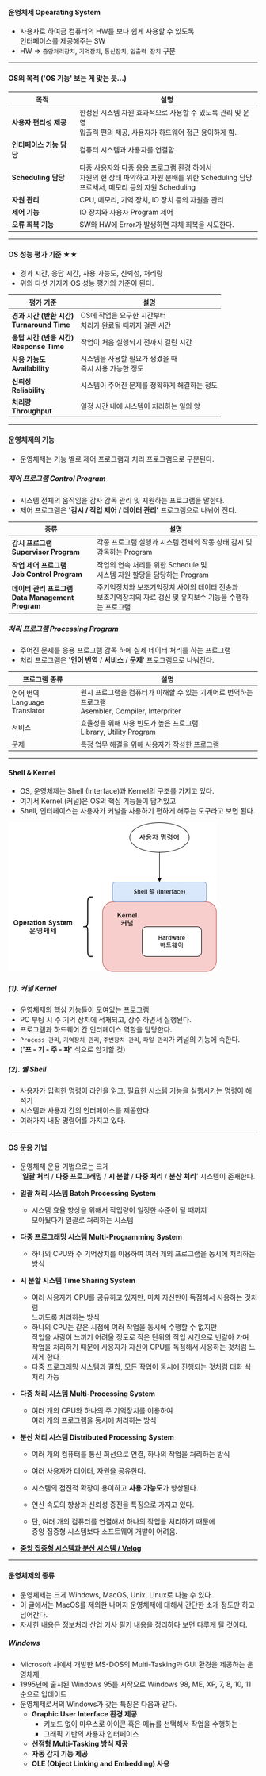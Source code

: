 
#### 운영체제 Opearating System

- 사용자로 하여금 컴퓨터의 HW를 보다 쉽게 사용할 수 있도록 <br/>
	인터페이스를 제공해주는 SW
- HW => `중앙처리장치`, `기억장치`, `통신장치`, `입출력 장치` 구분

---
#### OS의 목적 ('OS 기능' 보는 게 맞는 듯...)

| 목적                | 설명                                                                                                   |
| ----------------- | ---------------------------------------------------------------------------------------------------- |
| **사용자 편리성 제공**    | 한정된 시스템 자원 효과적으로 사용할 수 있도록 관리 및 운영 <br/>입출력 편의 제공, 사용자가 하드웨어 접근 용이하게 함.                              |
| **인터페이스 기능 담당**   | 컴퓨터 시스템과 사용자를 연결함                                                                                    |
| **Scheduling 담당** | 다중 사용자와 다중 응용 프로그램 환경 하에서 <br/>자원의 현 상태 파악하고 자원 분배를 위한 Scheduling 담당 <br/>프로세서, 메모리 등의 자원 Scheduling |
| **자원 관리**         | CPU, 메모리, 기억 장치, IO 장치 등의 자원을 관리                                                                     |
| **제어 기능**         | IO 장치와 사용자 Program 제어                                                                                |
| **오류 회복 기능**      | SW와 HW에 Error가 발생하면 자체 회복을 시도한다.                                                                     |

---
#### OS 성능 평가 기준 ★★

- 경과 시간, 응답 시간, 사용 가능도, 신뢰성, 처리량
- 위의 다섯 가지가 OS 성능 평가의 기준이 된다.

| 평가 기준                                  | 설명                                     |
| -------------------------------------- | -------------------------------------- |
| **경과 시간 (반환 시간) <br/>Turnaround Time** | OS에 작업을 요구한 시간부터<br/>처리가 완료될 때까지 걸린 시간 |
| **응답 시간 (반응 시간)<br/>Response Time**    | 작업이 처음 실행되기 전까지 걸린 시간                  |
| **사용 가능도<br/>Availability**            | 시스템을 사용할 필요가 생겼을 때<br/>즉시 사용 가능한 정도    |
| **신뢰성<br/>Reliability**                | 시스템이 주어진 문제를 정확하게 해결하는 정도              |
| **처리량<br/>Throughput**                 | 일정 시간 내에 시스템이 처리하는 일의 양                |

---

#### 운영체제의 기능

- 운영체제는 기능 별로 제어 프로그램과 처리 프로그램으로 구분된다.

##### 제어 프로그램 Control Program
- 시스템 전체의 움직임을 감사 감독 관리 및 지원하는 프로그램을 말한다.
- 제어 프로그램은 **'감시 / 작업 제어 / 데이터 관리'** 프로그램으로 나뉘어 진다.

| 종류                                          | 설명                                                               |
| ------------------------------------------- | ---------------------------------------------------------------- |
| **감시 프로그램<br/>Supervisor Program**          | 각종 프로그램 실행과 시스템 전체의 작동 상태 감시 및 감독하는 Program                      |
| **작업 제어 프로그램<br/>Job Control Program**      | 작업의 연속 처리를 위한 Schedule 및<br/>시스템 자원 할당을 담당하는 Program             |
| **데이터 관리 프로그램<br/>Data Management Program** | 주기억장치와 보조기억장치 사이의 데이터 전송과<br/>보조기억장치의 자료 갱신 및 유지보수 기능을 수행하는 프로그램 |

##### 처리 프로그램 Processing Program
- 주어진 문제를 응용 프로그램 감독 하에 실제 데이터 처리를 하는 프로그램
- 처리 프로그램은 '**언어 번역** / **서비스** / **문제**' 프로그램으로 나눠진다.

| 프로그램 종류                       | 설명                                                                        |
| ----------------------------- | ------------------------------------------------------------------------- |
| 언어 번역<br/>Language Translator | 원시 프로그램을 컴퓨터가 이해할 수 있는 기계어로 번역하는 프로그램<br/>Asembler, Compiler, Interpriter |
| 서비스                           | 효율성을 위해 사용 빈도가 높은 프로그램<br/>Library, Utility Program                       |
| 문제                            | 특정 업무 해결을 위해 사용자가 작성한 프로그램                                                |

---

#### Shell & Kernel

- OS, 운영체제는 Shell (Interface)과 Kernel의 구조를 가지고 있다.
- 여기서 Kernel (커널)은 OS의 핵심 기능들이 담겨있고
- Shell, 인터페이스는 사용자가 커널을 사용하기 편하게 해주는 도구라고 보면 된다.

<img src="쉘과_커널.png"/>

#####  (1). 커널 Kernel

- 운영체제의 핵심 기능들이 모여있는 프로그램
- PC 부팅 시 주 기억 장치에 적재되고, 상주 하면서 실행된다.
- 프로그램과 하드웨어 간 인터페이스 역할을 담당한다.
- `Process 관리`, `기억장치 관리`, `주변장치 관리`, `파일 관리`가 커널의 기능에 속한다.
- (**'프 - 기 - 주 - 파'** 식으로 암기할 것)

##### (2). 쉘 Shell

- 사용자가 입력한 명령어 라인을 읽고, 필요한 시스템 기능을 실행시키는 명령어 해석기
- 시스템과 사용자 간의 인터페이스를 제공한다.
- 여러가지 내장 명령어를 가지고 있다.

---

#### OS 운용 기법

- 운영체제 운용 기법으로는 크게 <br/>
	'**일괄 처리** / **다중 프로그래밍** / **시 분할** / **다중 처리** / **분산 처리**' 시스템이 존재한다.

- **일괄 처리 시스템 Batch Processing System**
	- 시스템 효율 향상을 위해서 작업량이 일정한 수준이 될 때까지 <br/>
		모아뒀다가 일괄로 처리하는 시스템
	
- **다중 프로그래밍 시스템 Multi-Programming System**
	- 하나의 CPU와 주 기억장치를 이용하여 여러 개의 프로그램을 동시에 처리하는 방식

- **시 분할 시스템 Time Sharing System**
	- 여러 사용자가 CPU를 공유하고 있지만, 마치 자신만이 독점해서 사용하는 것처럼 <br/>
		느끼도록 처리하는 방식
	- 하나의 CPU는 같은 시점에 여러 작업을 동시에 수행할 수 없지만 <br/>
		작업을 사람이 느끼기 어려울 정도로 작은 단위의 작업 시간으로 번갈아 가며 <br/>
		작업을 처리하기 때문에 사용자가 자신이 CPU를 독점해서 사용하는 것처럼 느끼게 한다.
	- 다중 프로그래밍 시스템과 결합, 모든 작업이 동시에 진행되는 것처럼 대화 식 처리 가능

- **다중 처리 시스템 Multi-Processing System**
	- 여러 개의 CPU와 하나의 주 기억장치를 이용하여 <br/>
		여러 개의 프로그램을 동시에 처리하는 방식
	
- **분산 처리 시스템 Distributed Processing System**
	- 여러 개의 컴퓨터를 통신 회선으로 연결, 하나의 작업을 처리하는 방식
	- 여러 사용자가 데이터, 자원을 공유한다.
	- 시스템의 점진적 확장이 용이하고 **사용 가능도**가 향상된다.
	- 연산 속도의 향상과 신뢰성 증진을 특징으로 가지고 있다.
	
	- 단, 여러 개의 컴퓨터를 연결해서 하나의 작업을 처리하기 때문에 <br/>
		중앙 집중형 시스템보다 소프트웨어 개발이 어려움.

- **[중앙 집중형 시스템과 분산 시스템 / Velog](https://velog.io/@lixxce/%EB%B6%84%EC%82%B0%EC%BB%B4%ED%93%A8%ED%8C%85%EC%A4%91%EC%95%99-%EC%A7%91%EC%A4%91-%EC%8B%9C%EC%8A%A4%ED%85%9CCentralized-System%EA%B3%BC-%EB%B6%84%EC%82%B0-%EC%8B%9C%EC%8A%A4%ED%85%9CDistributed-System)**

 ---

#### 운영체제의 종류

- 운영체제는 크게 Windows, MacOS, Unix, Linux로 나눌 수 있다.
- 이 글에서는 MacOS를 제외한 나머지 운영체제에 대해서 간단한 소개 정도만 하고 넘어간다.
- 자세한 내용은 정보처리 산업 기사 필기 내용을 정리하다 보면 다루게 될 것이다.

##### Windows

- Microsoft 사에서 개발한 MS-DOS의 Multi-Tasking과 GUI 환경을 제공하는 운영체제
- 1995년에 출시된 Windows 95를 시작으로 Windows 98, ME, XP, 7, 8, 10, 11 순으로 업데이트
- 운영체제로서의 Windows가 갖는 특징은 다음과 같다.
	- **Graphic User Interface 환경 제공**
		- 키보드 없이 마우스로 아이콘 혹은 메뉴를 선택해서 작업을 수행하는
		- 그래픽 기반의 사용자 인터페이스
	- **선점형 Multi-Tasking 방식 제공**
	- **자동 감지 기능 제공**
	- **OLE (Object Linking and Embedding) 사용**





